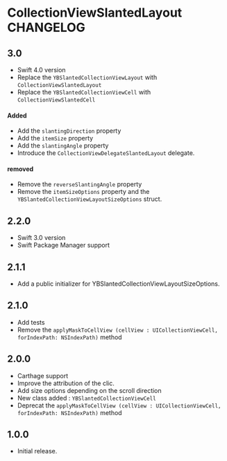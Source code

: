 # CollectionViewSlantedLayout CHANGELOG

## 3.0
* Swift 4.0 version
* Replace the `YBSlantedCollectionViewLayout` with `CollectionViewSlantedLayout`
* Replace the `YBSlantedCollectionViewCell` with `CollectionViewSlantedCell`


#### Added
* Add the `slantingDirection` property
* Add the `itemSize` property
* Add the `slantingAngle` property
* Introduce the `CollectionViewDelegateSlantedLayout` delegate.

#### removed
* Remove the `reverseSlantingAngle` property
* Remove the `itemSizeOptions` property and the `YBSlantedCollectionViewLayoutSizeOptions` struct.

## 2.2.0
* Swift 3.0 version
* Swift Package Manager support

## 2.1.1
* Add a public initializer for YBSlantedCollectionViewLayoutSizeOptions.

## 2.1.0

* Add tests
* Remove the `applyMaskToCellView (cellView : UICollectionViewCell, forIndexPath: NSIndexPath)` method

## 2.0.0

* Carthage support
* Improve the attribution of the clic.
* Add size options depending on the scroll direction
* New class added : `YBSlantedCollectionViewCell`
* Deprecat the `applyMaskToCellView (cellView : UICollectionViewCell, forIndexPath: NSIndexPath)` method

## 1.0.0

* Initial release.
